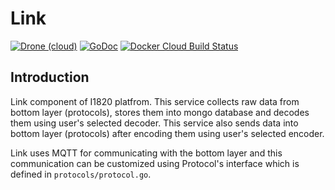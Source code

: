 # Link
[![Drone (cloud)](https://img.shields.io/drone/build/I1820/link.svg?style=flat-square)](https://cloud.drone.io/I1820/link)
[![GoDoc](https://img.shields.io/badge/godoc-reference-blue.svg?style=flat-square)](https://godoc.org/github.com/I1820/link)
[![Docker Cloud Build Status](https://img.shields.io/docker/cloud/build/i1820/link.svg?style=flat-square)](https://hub.docker.com/r/i1820/link)

## Introduction

Link component of I1820 platfrom. This service collects
raw data from bottom layer (protocols), stores them into mongo database
and decodes them using user's selected decoder.
This service also sends data into bottom layer (protocols) after
encoding them using user's selected encoder.

Link uses MQTT for communicating with the bottom layer and this communication can be customized
using Protocol's interface which is defined in `protocols/protocol.go`.
